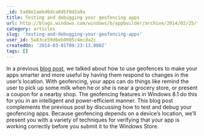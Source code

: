```yaml
---
_id: 5a88e1aebd6dca0d5f0d2a9a
title: Testing and debugging your geofencing apps
url: http://blogs.windows.com/windows/b/appbuilder/archive/2014/02/25/testing-and-debugging-your-geofencing-apps.aspx
category: articles
slug: 'testing-and-debugging-your-geofencing-apps'
user_id: 5a83ce59d6eb0005c4ecda2c
createdOn: '2014-03-01T09:23:13.000Z'
tags: []
---
```


In a previous <a href="http://blogs.windows.com/windows/b/appbuilder/archive/2013/08/20/creating-smarter-apps-with-geofencing.aspx" target="_blank">blog post</a>, we talked about how to use geofences to make your apps smarter and more useful by having them respond to changes in the user’s location. With geofencing, your apps can do things like remind the user to pick up some milk when he or she is near a grocery store, or present a coupon for a nearby shop. The geofencing features in Windows 8.1 do this for you in an intelligent and power-efficient manner. This blog post complements the previous post by discussing how to test and debug your geofencing apps. Because geofencing depends on a device’s location, we’ll present you with a variety of techniques for verifying that your app is working correctly before you submit it to the Windows Store.
